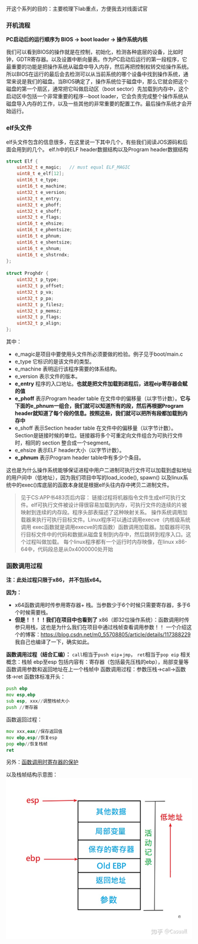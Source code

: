 开这个系列的目的：主要梳理下lab重点，方便我去对线面试官

### 开机流程
**PC启动后的运行顺序为 BIOS -> boot loader -> 操作系统内核**

我们可以看到BIOS的操作就是在控制，初始化，检测各种底层的设备，比如时钟，GDTR寄存器。以及设置中断向量表。作为PC启动后运行的第一段程序，它最重要的功能是把操作系统从磁盘中导入内存，然后再把控制权转交给操作系统。所以BIOS在运行的最后会去检测可以从当前系统的哪个设备中找到操作系统，通常来说是我们的磁盘。当BIOS确定了，操作系统位于磁盘中，那么它就会把这个磁盘的第一个扇区，通常把它叫做启动区（boot sector）先加载到内存中，这个启动区中包括一个非常重要的程序--boot loader，它会负责完成整个操作系统从磁盘导入内存的工作，以及一些其他的非常重要的配置工作。最后操作系统才会开始运行。

### elf头文件
elf头文件包含的信息很多，在这里说一下其中几个，有些我们阅读JOS源码和后面会用到的几个。
elf.h中的ELF header数据结构以及Program header数据结构
```c
struct Elf {
	uint32_t e_magic;	// must equal ELF_MAGIC
	uint8_t e_elf[12];
	uint16_t e_type;
	uint16_t e_machine;
	uint32_t e_version;
	uint32_t e_entry;
	uint32_t e_phoff;
	uint32_t e_shoff;
	uint32_t e_flags;
	uint16_t e_ehsize;
	uint16_t e_phentsize;
	uint16_t e_phnum;
	uint16_t e_shentsize;
	uint16_t e_shnum;
	uint16_t e_shstrndx;
};

struct Proghdr {
	uint32_t p_type;
	uint32_t p_offset;
	uint32_t p_va;
	uint32_t p_pa;
	uint32_t p_filesz;
	uint32_t p_memsz;
	uint32_t p_flags;
	uint32_t p_align;
};
```
其中：
* e_magic是项目中要使用头文件所必须要做的检验。例子见于boot/main.c
* e_type 它标识的是该文件的类型。
* e_machine 表明运行该程序需要的体系结构。
* e_version 表示文件的版本。
* **e_entry** 程序的入口地址。**也就是把文件加载到进程后，进程eip寄存器会赋的值**
* **e_phoff** 表示Program header table 在文件中的偏移量（以字节计数）。**它与下面的e_phnum一组合，我们就可以知道所有的段，然后再根据Program header就知道了每个段的信息。按照这些，我们就可以把所有段都加载到内存中**
* e_shoff 表示Section header table 在文件中的偏移量（以字节计数）。Section是链接时候的单位。链接器将多个可重定向文件组合为可执行文件时，相同的 section 整合成一个segment。
* e_ehsize 表示ELF header大小（以字节计数）。
* **e_phnum** 表示Program header table中有多少个条目。


这也是为什么操作系统能够保证进程中用户二进制可执行文件可以加载到虚拟地址的用户间中（低地址），因为我们项目中写的load_icode(), spawn() 以及linux系统中的exec()库底层的函数本身就是根据elf头往内存中拷贝二进制文件。

>见于CS:APP书483页后内容：
链接过程将机器指令文件生成elf可执行文件。elf可执行文件被设计得很容易加载到内存，可执行文件的连续的片被映射到连续的内存段。程序头部表描述了这种映射关系。
操作系统调用加载器来执行可执行目标文件。Linux程序可以通过调用execve（内核级系统调用 exec函数就是调用execve的库函数）函数调用加载器。加载器将可执行目标文件中的代码和数据从磁盘复制到内存中，然后跳转到程序入口。这个过程叫做加载。
每个linux程序都有一个运行时内存映像，在linux x86-64中，代码段总是从0x4000000处开始


### 函数调用过程
**注：此处过程只限于x86， 并不包括x64。**

**因为：** 
* x64函数调用时传参用寄存器+ 栈。当参数少于6个时候只需要寄存器，多于6个时候需要栈。
* **但是！！！！我们在项目中也看到了** x86（即32位操作系统）：函数调用时传参只用栈，这也是为什么我们在项目中通过栈帧查看调用参数！！
一个介绍这个的博客：https://blog.csdn.net/m0_55708805/article/details/117388229  我自己也编译了一下，确实如此。


**函数调用过程（结合汇编）：**
`call`相当于`push eip`+`jmp`，
`ret`相当于`pop eip`
相关概念：栈帧 ebp至esp  包括内容有：寄存器（包括最先压栈的ebp），局部变量等
函数调用参数和返回地址在上一个栈帧中
函数调用过程：参数压栈->call->函数体->ret
函数体标准开头：
```asm
push ebp
mov esp,ebp 
sub esp, xxx//调整栈帧大小
push //寄存器
```

函数返回过程：
```asm
mov xxx,eax//保存返回值
mov ebp,esp//恢复esp
pop ebp//恢复栈帧
ret
```

另外：[函数调用时寄存器的保护](https://gitbook.coder.cat/function-call-principle/content/save-and-restore-of-registers.html)

以及栈帧结构示意图：
![栈帧结构](./MIT6828_img/lab1_exercise11_栈帧结构.png)